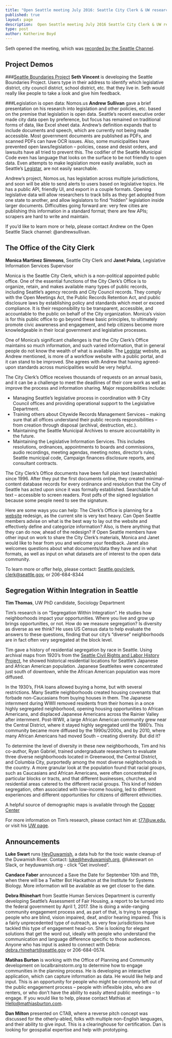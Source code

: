 ```yaml
---
title: "Open Seattle meeting July 2016: Seattle City Clerk & UW research about diversity in neighborhoods"
published: true
layout: page
description:  Open Seattle meeting July 2016 Seattle City Clerk & UW research about diversity in neighborhoods
type: post
author: Katherine Boyd
---
```


Seth opened the meeting, which was [recorded by the Seattle Channel](http://www.seattlechannel.org/community?videoid=x66764). 

## Project Demos

###[Seattle Boundaries Project](http://Boundaries.seattle.io)
**Seth Vincent** is developing the Seattle Boundaries Project. Users type in their address to identify which legislative district, city council district, school district, etc. that they live in. Seth would really like people to take a look and give him feedback. 

###Legislation is open data: Nomos.us
**Andrew Sullivan** gave a brief presentation on his research into legislation and other policies, etc. based on the premise that legislation is open data. Seattle’s recent executive order made city data open by preference, but focus has remained on traditional forms of data, like Excel sheet data. Andrew’s definition expands that to include documents and speech, which are currently not being made accessible. Most government documents are published as PDFs, and scanned PDFs can have OCR issues. Also, some municipalities have prevented open laws/legislation – policies, cease and desist orders, and lawsuits have all tried to prevent this. The codifier of the Seattle Municipal Code even has language that looks on the surface to be not friendly to open data. Even attempts to make legislation more easily available, such as Seattle’s [Legistar](https://seattle.legistar.com/Legislation.aspx), are not easily searchable.

Andrew’s project, Nomos.us, has legislation across multiple jurisdictions, and soon will be able to send alerts to users based on legislative topics. He has a public API, friendly UI, and export in a couple formats. Opening legislative data will allow researchers to track bills as they get adopted from one state to another, and allow legislators to find “hidden” legislation inside larger documents. Difficulties going forward are: very few cities are publishing this information in a standard format; there are few APIs; scrapers are hard to write and maintain. 

If you’d like to learn more or help, please contact Andrew on the Open Seattle Slack channel: @andrewsullivan.


## The Office of the City Clerk
**Monica Martinez Simmons**, Seattle City Clerk and **Janet Polata**, Legislative Information Services Supervisor

Monica is the Seattle City Clerk, which is a non-political appointed public office.  One of the essential functions of the City Clerk’s Office is to organize, retain, and makes available many types of public records, including Seattle’s agency records and City Council records. They comply with the Open Meetings Act, the Public Records Retention Act, and public disclosure laws by establishing policy and standards which meet or exceed compliance. It is their responsibility to be transparent, accessible, and accountable to the public on behalf of the City organization. Monica’s vision is for this public office to go beyond these basic principles, to ultimately promote civic awareness and engagement, and help citizens become more knowledgeable in their local government and legislative processes.

One of Monica’s significant challenges is that the City Clerk’s Office maintains so much information, and such varied information, that in general people do not know the wealth of what is available. The [Legistar](https://seattle.legistar.com/Legislation.aspx) website, as Andrew mentioned, is more of a workflow website with a public portal, and it can stand to be improved. She agrees with Andrew that having agreed-upon standards across municipalities would be very helpful. 

The City Clerk’s Office receives thousands of requests on an annual basis, and it can be a challenge to meet the deadlines of their core work as well as improve the process and information sharing. Major responsibilities include:
* Managing Seattle’s legislative process in coordination with 9 City Council offices and providing operational support to the Legislative Department.
* Training others about Citywide Records Management Services – making sure that all offices understand their public records responsibilities – from creation through disposal (archival, destruction, etc.).
* Maintaining the Seattle Municipal Archives to ensure accountability in the future.
* Maintaining the Legislative Information Services. This includes resolutions, ordinances, appointments to boards and commissions, audio recordings, meeting agendas, meeting notes, director’s rules, Seattle municipal code, Campaign finances disclosure reports, and consultant contracts. 

The City Clerk’s Office documents have been full plain text (searchable) since 1996. After they put the first documents online, they created minimal-content database records for every ordinance and resolution that the City of Seattle has acted upon since it was formally established. Searchable full text – accessible to screen readers. Post pdfs of the signed legislation because some people need to see the signature. 

Here are some ways you can help: The Clerk’s Office is planning for a [website](http://www.seattle.gov/cityclerk) redesign, as the current site is very text heavy. Can Open Seattle members advise on what is the best way to lay out the website and effectively define and categorize information? Also, is there anything that they can do now, ahead of the redesign? If Open Seattle members have other input on work to share the City Clerk’s materials, Monica and Janet would like to hear from you and welcome your feedback. Janet also welcomes questions about what documents/data they have and in what formats, as well as input on what datasets are of interest to the open data community. 

To learn more or offer help, please contact: [Seattle.gov/clerk](Seattle.gov/clerk), clerk@seattle.gov, or 206-684-8344


## Segregation Within Integration in Seattle
**Tim Thomas**, UW PhD candidate, Sociology Department

Tim’s research is on “Segregation Within Integration”. He studies how neighborhoods impact your opportunities. Where you live and grow up brings opportunities, or not. How do we measure segregation? Is diversity as diverse as we think? He uses US Census data to help evaluate the answers to these questions, finding that our city’s “diverse” neighborhoods are in fact often very segregated at the block level.

Tim gave a history of residential segregation by race in Seattle. Using archival maps from 1920’s from the [Seattle Civil Rights and Labor History Project](http://depts.washington.edu/civilr/), he showed historical residential locations for Seattle’s Japanese and African American population. Japanese Seattleites were concentrated just south of downtown, while the African American population was more diffused. 

In the 1930’s, FHA loans allowed buying a home, but with several restrictions. Many Seattle neighborhoods created housing covenants that forbade non-Caucasians from buying houses in them. The Japanese internment during WWII removed residents from their homes in a once highly segregated neighborhood, opening housing opportunities to African Americans, and displaced Japanese Americans across the Rainier Valley after internment. Post-WWII, a large African American community grew near the Central District, where it stayed highly segregated until the 1980’s. This community became more diffused by the 1990s/2000s, and by 2010, where many African Americans had moved South – creating diversity. But did it? 

To determine the level of diversity in these new neighborhoods, Tim and his co-author, Ryan Gabriel, trained undergraduate researchers to evaluate three diverse neighborhoods located in Greenwood, the Central District, and Columbia City, purportedly among the most diverse neighborhoods in the country. A more granular look at the population found that racial groups, such as Caucasians and African Americans, were often concentrated in particular blocks or tracts, and that different businesses, churches, and residential areas catered to the different racial groups. This kind of hidden segregation, often associated with low-income housing, led to different experiences and different opportunities for citizens of different ethnicities. 

A helpful source of demographic maps is available through the [Cooper Center](http://www.coopercenter.org/demographics/Racial-Dot-Map)

For more information on Tim’s research, please contact him at: t77@uw.edu, or visit his [UW page](https://soc.washington.edu/people/tim-thomas).

## Announcements

**Luke Swart** runs [HeyDuwamish](http://heyduwamish.org), a data hub for the toxic waste cleanup of the Duwamish River. Contact: luke@heyduwamish.org, @lukeswart on Slack, or heyduwamish.org - click “Get involved”.

**Candace Faber** announced a Save the Date for September 10th and 11th, when there will be a Twitter Bot Hackathon at the Institute for Systems Biology. More information will be available as we get closer to the date.

**Debra Rhinehart** from Seattle Human Services Department is currently developing Seattle’s Assessment of Fair Housing, a report to be turned into the federal government by April 1, 2017.  She is doing a wide-ranging community engagement process and, as part of that, is trying to engage people who are blind, vision impaired, deaf, and/or hearing impaired. This is a fairly unprecedented type of outreach, as very few jurisdictions have tackled this type of engagement head-on. She is looking for elegant solutions that get the word out, ideally with people who understand the communication and language difference specific to those audiences. Anyone who has input is asked to connect with Debra: debra.rhinehart@seattle.gov or 206-684-0574.

**Matihas Burton** is working with the Office of Planning and Community development on localbrainstorm.org to determine how to engage communities in the planning process. He is developing an interactive application, which can capture information as data. He would like help and input. This is an opportunity for people who might be commonly left out of the public engagement process – people with inflexible jobs, who are renters, or who don’t have the ability to easily attend public meetings – to engage.  If you would like to help, please contact Mathias at Hello@mathiasburton.com.

**Dan Milton** presented on CTAB, where a reverse pitch concept was discussed for the otherly-abled, folks with multiple non-English languages, and their ability to give input. This is a clearinghouse for certification. Dan is looking for geospatial expertise and help with prototyping. 


